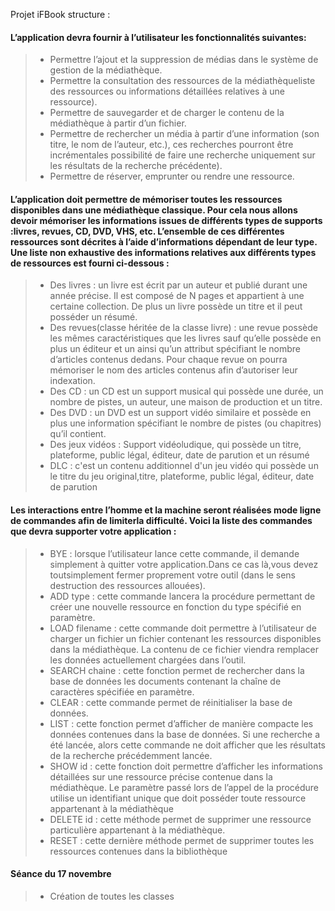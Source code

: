 <p>Projet iFBook structure :<br>

#### L’application devra fournir à l’utilisateur les fonctionnalités suivantes:

>- Permettre l’ajout et la suppression de médias dans le système de gestion de la médiathèque. <br>
>- Permettre la consultation des ressources de la médiathèqueliste des ressources ou informations détaillées relatives à une ressource).<br>
>- Permettre de sauvegarder et de charger le contenu de la médiathèque à partir d’un fichier.<br>
>- Permettre de rechercher un média à partir d’une information (son titre, le nom de l’auteur, etc.), ces recherches pourront être incrémentales possibilité de faire une recherche uniquement sur les résultats de la recherche précédente).<br>
>- Permettre de réserver, emprunter ou rendre une ressource.<br>

#### L’application doit permettre de mémoriser toutes les ressources disponibles dans une médiathèque classique. Pour cela nous allons devoir mémoriser les informations issues de différents types de supports :livres, revues, CD, DVD, VHS, etc. L’ensemble de ces différentes ressources sont décrites à l’aide d’informations dépendant de leur type. Une liste non exhaustive des informations relatives aux différents types de ressources est fourni ci-dessous :

>- Des livres : un livre est écrit par un auteur et publié durant une année précise. Il est composé de N pages et appartient à une certaine collection. De plus un livre possède un titre et il peut posséder un résumé.<br>
>- Des revues(classe héritée de la classe livre) : une revue possède les mêmes caractéristiques que les livres sauf qu’elle possède en plus un éditeur et un ainsi qu’un attribut spécifiant le nombre d’articles contenus dedans. Pour chaque revue on pourra mémoriser le nom des articles contenus afin d’autoriser leur indexation.<br>
>- Des CD : un CD est un support musical qui possède une durée, un nombre de pistes, un auteur, une maison de production et un titre.<br>
>- Des DVD : un DVD est un support vidéo similaire et possède en plus une information spécifiant le nombre de pistes (ou chapitres) qu’il contient.<br>
>- Des jeux vidéos : Support vidéoludique, qui possède un titre, plateforme, public légal, éditeur, date de parution et un résumé
>- DLC : c'est un contenu additionnel d'un jeu vidéo qui possède un le titre du jeu original,titre, plateforme, public légal, éditeur, date de parution


#### Les interactions entre l’homme et la machine seront réalisées mode ligne de commandes afin de limiterla difficulté. Voici la liste des commandes que devra supporter votre application :

>- BYE : lorsque l’utilisateur lance cette commande, il demande simplement à quitter votre application.Dans ce cas 
>là,vous devez toutsimplement fermer proprement votre outil (dans le sens destruction des ressources allouées).
>- ADD type : cette commande lancera la procédure permettant de créer une nouvelle ressource en fonction du type spécifié en paramètre.
>- LOAD filename : cette commande doit permettre à l’utilisateur de charger un fichier un fichier contenant les ressources disponibles dans la médiathèque. 
>La contenu de ce fichier viendra remplacer les données actuellement chargées dans l’outil.
>- SEARCH chaine : cette fonction permet de rechercher dans la base de données les documents
>contenant la chaîne de caractères spécifiée en paramètre. 
>- CLEAR : cette commande permet de réinitialiser la base de données.
>- LIST : cette fonction permet d’afficher de manière compacte les données contenues dans la base de
>données. Si une recherche a été lancée, alors cette commande ne doit afficher que les résultats de la
>recherche précédemment lancée.
>- SHOW id : cette fonction doit permettre d’afficher les informations détaillées sur une ressource
>précise contenue dans la médiathèque. Le paramètre passé lors de l’appel de la procédure utilise un
>identifiant unique que doit posséder toute ressource appartenant à la médiathèque 
>- DELETE id : cette méthode permet de supprimer une ressource particulière appartenant à la
>médiathèque.
>- RESET : cette dernière méthode permet de supprimer toutes les ressources contenues dans la
>bibliothèque


#### Séance du 17 novembre
> - Création de toutes les classes